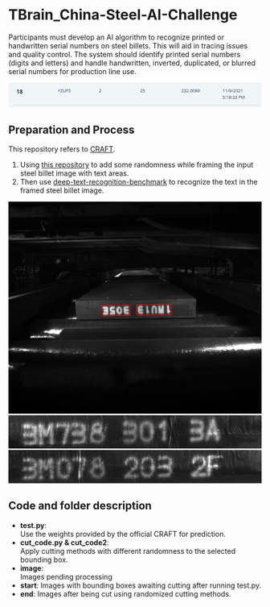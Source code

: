 # TBrain_China-Steel-AI-Challenge
Participants must develop an AI algorithm to recognize printed or handwritten serial numbers on steel billets. This will aid in tracing issues and quality control. The system should identify printed serial numbers (digits and letters) and handle handwritten, inverted, duplicated, or blurred serial numbers for production line use.  

![show1 Image](data/show1.PNG)

## Preparation and Process

This repository refers to [CRAFT](https://github.com/clovaai/CRAFT-pytorch).
1. Using [this repository](https://github.com/Depth-Semantic-Aware-Image-Generation/TBrain_China-Steel-AI-Challenge) to add some randomness while framing the input steel billet image with text areas.
2. Then use [deep-text-recognition-benchmark](https://github.com/clovaai/deep-text-recognition-benchmark) to recognize the text in the framed steel billet image.

![show4 Image](data/show4.jpg)
![show2 Image](data/show2.jpg)
![show3 Image](data/show3.jpg)

## Code and folder description

- **test.py**:  
  Use the weights provided by the official CRAFT for prediction.
- **cut_code.py & cut_code2**:  
  Apply cutting methods with different randomness to the selected bounding box.
- **image**:  
  Images pending processing  
- **start**:
  Images with bounding boxes awaiting cutting after running test.py.  
- **end**:
  Images after being cut using randomized cutting methods.